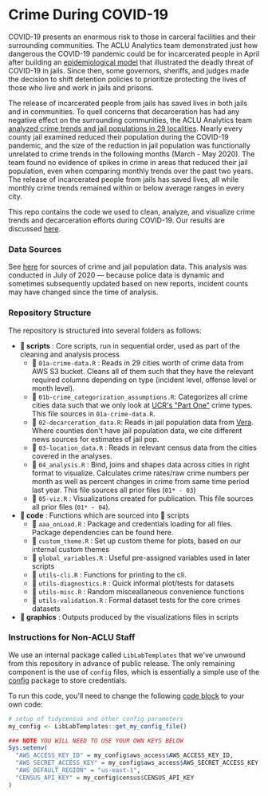 # Crime During COVID-19

COVID-19 presents an enormous risk to those in carceral facilities and their surrounding communities. The ACLU Analytics team demonstrated just how dangerous the COVID-19 pandemic could be for incarcerated people in April after building an [epidemiological model](https://www.aclu.org/news/smart-justice/new-model-shows-reducing-jail-population-will-lower-covid-19-death-toll-for-all-of-us/) that illustrated the deadly threat of COVID-19 in jails. Since then, some governors, sheriffs, and judges made the decision to shift detention policies to prioritize protecting the lives of those who live and work in jails and prisons.

The release of incarcerated people from jails has saved lives in both jails and in communities. To quell concerns that decarceration has had any negative effect on the surrounding communities, the ACLU Analytics team [analyzed crime trends and jail populations in 29 localities](https://www.aclu.org/news/smart-justice/decarceration-and-crime-during-covid-19/?initms_aff=nat&initms_chan=soc&utm_medium=soc&initms=200727_covid_feature_tw&utm_source=tw&utm_campaign=covid&utm_content=200727_criminallaw_feature&ms_aff=nat&ms_chan=soc&ms=200727_covid_feature_tw). Nearly every county jail examined reduced their population during the COVID-19 pandemic, and the size of the reduction in jail population was functionally unrelated to crime trends in the following months (March - May 2020). The team found no evidence of spikes in crime in areas that reduced their jail population, even when comparing monthly trends over the past two years. The release of incarcerated people from jails has saved lives, all while monthly crime trends remained within or below average ranges in every city. 

This repo contains the code we used to clean, analyze, and visualize crime trends and decarceration efforts during COVID-19. Our results are discussed [here](https://www.aclu.org/news/smart-justice/decarceration-and-crime-during-covid-19/?initms_aff=nat&initms_chan=soc&utm_medium=soc&initms=200727_covid_feature_tw&utm_source=tw&utm_campaign=covid&utm_content=200727_criminallaw_feature&ms_aff=nat&ms_chan=soc&ms=200727_covid_feature_tw). 

### Data Sources 

See [here](https://docs.google.com/spreadsheets/d/1zEAuJ4HB7f4SxodJF33Ja5qVnpquSXpAC0gpvwblxvs/edit?usp=sharing) for sources of crime and jail population data. This analysis was conducted in July of 2020 — because police data is dynamic and sometimes subsequently updated based on new reports, incident counts may have changed since the time of analysis. 

### Repository Structure 

The repository is structured into several folders as follows:

- **:open_file_folder: scripts** : Core scripts, run in sequential order, used as part of the cleaning and analysis process
  - :page_with_curl: `01a-crime-data.R` : Reads in 29 cities worth of crime data from AWS S3 bucket. Cleans all of them such that they have the relevant required columns depending on type (incident level, offense level or month level).
  - :page_with_curl: `01b-crime_categorization_assumptions.R`: Categorizes all crime cities data such that we only look at [UCR's "Part One"](https://ucr.fbi.gov/crime-in-the-u.s/2011/crime-in-the-u.s.-2011/offense-definitions) crime types. This file sources in `01a-crime-data.R`.
  - :page_with_curl: `02-decarceration_data.R`: Reads in jail population data from [Vera](https://github.com/vera-institute/jail-population-data). Where counties don't have jail population data, we cite different news sources for estimates of jail pop. 
  - :page_with_curl: `03-location_data.R` : Reads in relevant census data from the cities covered in the analyses.
  - :page_with_curl: `04_analysis.R` : Bind, joins and shapes data across cities in right format to visualize. Calculates crime rates/raw crime numbers per month as well as percent changes in crime from same time period last year. This file sources all prior files (`01* - 03`)
  - :page_with_curl: `05-viz.R` : Visualizations created for publication. This file sources all prior files (`01* - 04`).
- **:open_file_folder: code** : Functions which are sourced into :file_folder: scripts
  - :page_facing_up: `aaa_onLoad.R` : Package and credentials loading for all files. Package dependencies can be found here.
  - :page_facing_up: `custom_theme.R` : Set up custom theme for plots, based on our internal custom themes
  - :page_facing_up: `global_variables.R` : Useful pre-assigned variables used in later scripts
  - :page_facing_up: `utils-cli.R` : Functions for printing to the cli.
  - :page_facing_up: `utils-diagnostics.R` : Quick informal plot/tests for datasets
  - :page_facing_up: `utils-misc.R` : Random misceallaneous convenience functions
  - :page_facing_up: `utils-validation.R` : Formal dataset tests for the core crimes datasets
- **:file_folder: graphics** : Outputs produced by the visualizations files in scripts


### Instructions for Non-ACLU Staff

We use an internal package called `LibLabTemplates` that we've unwound from this repository in advance of public release. The only remaining component is the use of `config` files, which is essentially a simple use of the [config](https://github.com/rstudio/config) package to store credentials. 

To run this code, you'll need to change the following [code block](https://github.com/aclu-national/covid-crimes/blob/e1544be9bdf641636ab302ba3a214eb9f302a1c1/code/aaa_onLoad.R#L30-L39) to your own code:
```r
# setup of tidycensus and other config parameters
my_config <- LibLabTemplates::get_my_config_file()

### NOTE YOU WILL NEED TO USE YOUR OWN KEYS BELOW
Sys.setenv(
  "AWS_ACCESS_KEY_ID" = my_config$aws_access$AWS_ACCESS_KEY_ID,
  "AWS_SECRET_ACCESS_KEY" = my_config$aws_access$AWS_SECRET_ACCESS_KEY,
  "AWS_DEFAULT_REGION" = "us-east-1",
  "CENSUS_API_KEY" = my_config$census$CENSUS_API_KEY
)
```
